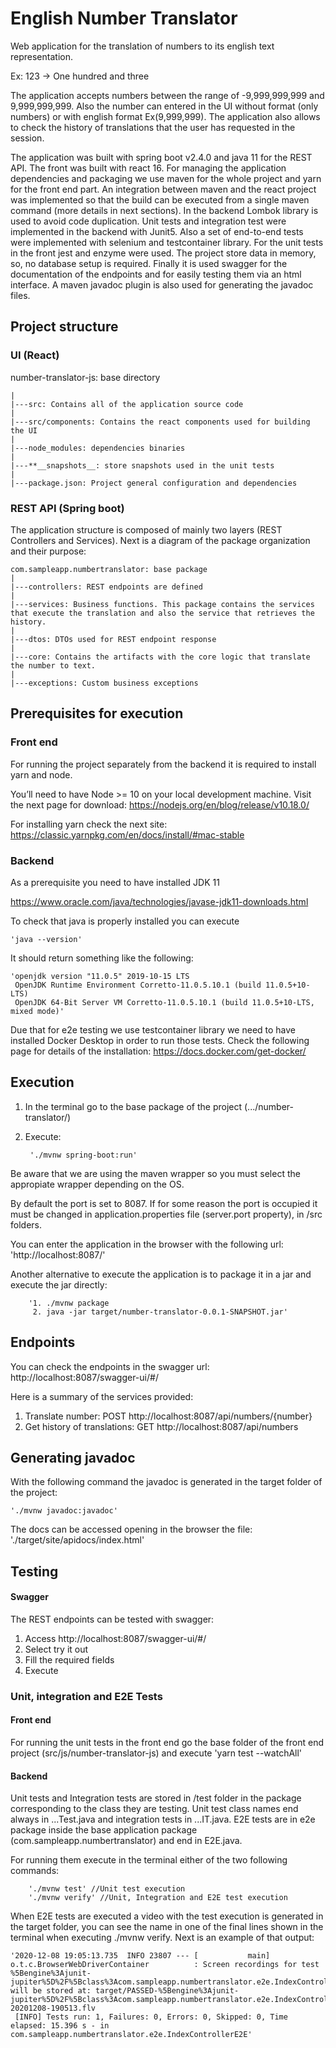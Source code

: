 # English Number Translator

Web application for the translation of numbers to its english text representation. 

Ex: 123 -> One hundred and three

The application accepts numbers between the range of -9,999,999,999 and 9,999,999,999. Also the number can entered
in the UI without format (only numbers) or with english format Ex(9,999,999). The application also allows to check
the history of translations that the user has requested in the session.

The application was built with spring boot v2.4.0 and java 11 for the REST API. The front was built with react 16. For managing the
application dependencies and packaging we use maven for the whole project and yarn for the front end part.
An integration between maven and the react project was implemented so that the build can be executed from a single
maven command (more details in next sections). In the backend Lombok library is used to avoid code duplication.
Unit tests and integration test were implemented in the backend with Junit5. Also a set of end-to-end tests were
implemented with selenium and testcontainer library. For the unit tests in the front jest and enzyme were used.
The project store data in memory, so, no database setup is required.  Finally it is used swagger for the documentation 
of the endpoints and for easily testing them via an html interface. A maven javadoc plugin is also used for generating
the javadoc files.


## Project structure


### UI (React)
number-translator-js: base directory

    |
    |---src: Contains all of the application source code
    |
    |---src/components: Contains the react components used for building the UI
    |
    |---node_modules: dependencies binaries
    |
    |---**__snapshots__: store snapshots used in the unit tests
    |
    |---package.json: Project general configuration and dependencies


### REST API (Spring boot)
The application structure is composed of mainly two layers (REST Controllers and Services).
Next is a diagram of the package organization and their purpose:

    com.sampleapp.numbertranslator: base package
    |
    |---controllers: REST endpoints are defined
    |
    |---services: Business functions. This package contains the services that execute the translation and also the service that retrieves the history.
    |
    |---dtos: DTOs used for REST endpoint response
    |
    |---core: Contains the artifacts with the core logic that translate the number to text.
    |
    |---exceptions: Custom business exceptions


## Prerequisites for execution

### Front end
For running the project separately from the backend it is required to install yarn and node.

You’ll need to have Node >= 10 on your local development machine. Visit the next page for download:
https://nodejs.org/en/blog/release/v10.18.0/

For installing yarn check the next site:
https://classic.yarnpkg.com/en/docs/install/#mac-stable

### Backend

As a prerequisite you need to have installed JDK 11

https://www.oracle.com/java/technologies/javase-jdk11-downloads.html

To check that java is properly installed you can execute 

    'java --version'
    
It should return something like the following:

    'openjdk version "11.0.5" 2019-10-15 LTS
     OpenJDK Runtime Environment Corretto-11.0.5.10.1 (build 11.0.5+10-LTS)
     OpenJDK 64-Bit Server VM Corretto-11.0.5.10.1 (build 11.0.5+10-LTS, mixed mode)'

Due that for e2e testing we use testcontainer library we need to have installed Docker Desktop in order 
to run those tests. Check the following page for details of the installation: 
https://docs.docker.com/get-docker/

## Execution

1. In the terminal go to the base package of the project (.../number-translator/)
2. Execute: 

        './mvnw spring-boot:run'
        
Be aware that we are using the maven wrapper so you must select the appropiate wrapper depending on the OS.

By default the port is set to 8087. If for some reason the port is occupied it must be changed
in application.properties file (server.port property), in /src folders.

You can enter the application in the browser with the following url: 'http://localhost:8087/'

Another alternative to execute the application is to package it in a jar and execute the jar directly:

        '1. ./mvnw package
         2. java -jar target/number-translator-0.0.1-SNAPSHOT.jar'

## Endpoints

You can check the endpoints in the swagger url:
http://localhost:8087/swagger-ui/#/

Here is a summary of the services provided:
1. Translate number: POST http://localhost:8087/api/numbers/{number}
2. Get history of translations: GET http://localhost:8087/api/numbers

## Generating javadoc

With the following command the javadoc is generated in the target folder of the project:

    './mvnw javadoc:javadoc'

The docs can be accessed opening in the browser the file: './target/site/apidocs/index.html'

## Testing

#### Swagger

The REST endpoints can be tested with swagger:
1. Access http://localhost:8087/swagger-ui/#/
2. Select try it out
3. Fill the required fields 
4. Execute

### Unit, integration and E2E Tests

#### Front end

For running the unit tests in the front end go the base folder of the front end project (src/js/number-translator-js) 
and execute 'yarn test --watchAll'

#### Backend
Unit tests and Integration tests are stored in /test folder in the package corresponding to the class
they are testing. Unit test class names end always in ...Test.java and integration tests in ...IT.java. E2E tests
are in e2e package inside the base application package (com.sampleapp.numbertranslator) and end in E2E.java.

For running them execute in the terminal either of the two following commands: 

        './mvnw test' //Unit test execution
        './mvnw verify' //Unit, Integration and E2E test execution

When E2E tests are executed a video with the test execution is generated in the target folder, you can see the name
in one of the final lines shown in the terminal when executing ./mvnw verify. Next is an example of that output:

    '2020-12-08 19:05:13.735  INFO 23807 --- [           main] o.t.c.BrowserWebDriverContainer          : Screen recordings for test %5Bengine%3Ajunit-jupiter%5D%2F%5Bclass%3Acom.sampleapp.numbertranslator.e2e.IndexControllerE2E%5D%2F%5Bmethod%3AshouldTranslateAndShowHistory%28%29%5D will be stored at: target/PASSED-%5Bengine%3Ajunit-jupiter%5D%2F%5Bclass%3Acom.sampleapp.numbertranslator.e2e.IndexControllerE2E%5D%2F%5Bmethod%3AshouldTranslateAndShowHistory%28%29%5D-20201208-190513.flv
     [INFO] Tests run: 1, Failures: 0, Errors: 0, Skipped: 0, Time elapsed: 15.396 s - in com.sampleapp.numbertranslator.e2e.IndexControllerE2E'
